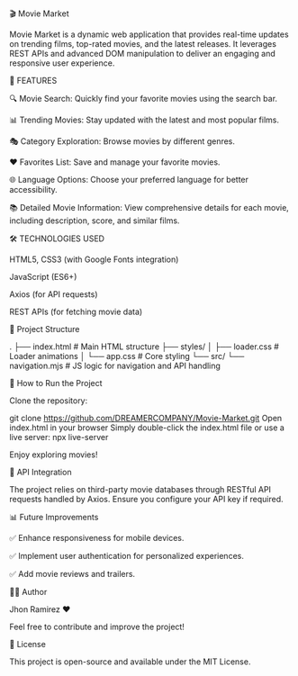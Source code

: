 🎬 Movie Market

Movie Market is a dynamic web application that provides real-time updates on trending films, top-rated movies, and the latest releases. It leverages REST APIs and advanced DOM manipulation to deliver an engaging and responsive user experience.

🌟 FEATURES

🔍 Movie Search: Quickly find your favorite movies using the search bar.

📊 Trending Movies: Stay updated with the latest and most popular films.

🎭 Category Exploration: Browse movies by different genres.

❤️ Favorites List: Save and manage your favorite movies.

🌐 Language Options: Choose your preferred language for better accessibility.

📚 Detailed Movie Information: View comprehensive details for each movie, including description, score, and similar films.

🛠️ TECHNOLOGIES USED

HTML5, CSS3 (with Google Fonts integration)

JavaScript (ES6+)

Axios (for API requests)

REST APIs (for fetching movie data)

📂 Project Structure

.
├── index.html           # Main HTML structure
├── styles/
│   ├── loader.css      # Loader animations
│   └── app.css        # Core styling
└── src/
    └── navigation.mjs  # JS logic for navigation and API handling

🚀 How to Run the Project

Clone the repository:

git clone https://github.com/DREAMERCOMPANY/Movie-Market.git
Open index.html in your browser
Simply double-click the index.html file or use a live server:
npx live-server

Enjoy exploring movies!

📌 API Integration

The project relies on third-party movie databases through RESTful API requests handled by Axios. Ensure you configure your API key if required.

📊 Future Improvements

✅ Enhance responsiveness for mobile devices.

✅ Implement user authentication for personalized experiences.

✅ Add movie reviews and trailers.

🧑‍💻 Author

Jhon Ramirez ❤️

Feel free to contribute and improve the project!

📜 License

This project is open-source and available under the MIT License.



